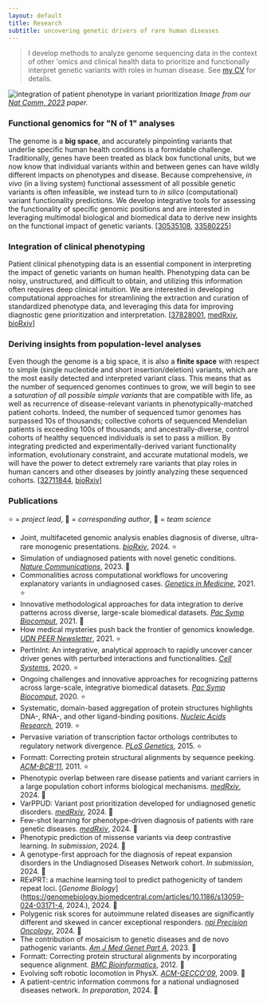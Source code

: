 ```yaml
---
layout: default
title: Research
subtitle: uncovering genetic drivers of rare human diseases
---
```


> I develop methods to analyze genome sequencing data in the context of other 'omics and clinical 
> health data to prioritize and functionally interpret genetic variants with roles in human disease. See
> [my CV](../assets/ShilpaKobren_CV.pdf) for details.

![integration of patient phenotype in variant prioritization](../assets/img/clinical_integration.png)
*Image from our [Nat Comm, 2023](https://www.nature.com/articles/s41467-023-41980-6) paper.*

### Functional genomics for "N of 1" analyses

The genome is a **big space**, and accurately pinpointing variants that underlie specific human health conditions is a formidable challenge.
Traditionally, genes have been treated as black box functional units, but we now know that individual variants within and between genes 
can have wildly different impacts on phenotypes and disease. Because comprehensive, *in vivo* (in a living system) functional assessment of all possible genetic 
variants is often infeasible, we instead turn to *in silico* (computational) variant functionality predictions. We develop integrative tools for assessing
the functionality of specific genomic positions and are interested in leveraging multimodal biological and biomedical data to derive new insights on the 
functional impact of genetic variants. \[[30535108](https://pubmed.ncbi.nlm.nih.gov/30535108/), [33580225](https://pubmed.ncbi.nlm.nih.gov/33580225/)\]

### Integration of clinical phenotyping 

Patient clinical phenotyping data is an essential component in interpreting the impact of genetic variants on human health.
Phenotyping data can be noisy, unstructured, and difficult to obtain, and utilizing this information often requires deep clinical intuition. 
We are interested in developing computational approaches for streamlining the extraction and curation of standardized phenotype data, 
and leveraging this data for improving diagnostic gene prioritization and interpretation. \[[37828001](https://pubmed.ncbi.nlm.nih.gov/37828001/), [medRxiv](https://www.medrxiv.org/content/10.1101/2022.12.07.22283238v1), [bioRxiv](https://www.biorxiv.org/content/10.1101/2024.02.13.580158v1)\]



### Deriving insights from population-level analyses

Even though the genome is a big space, it is also a **finite space** with respect to simple 
(single nucleotide and short insertion/deletion) variants, which are the most easily detected and interpreted variant class. 
This means that as the number of sequenced genomes continues to grow, we will begin to see a *saturation of all possible simple variants* that are
compatible with life, as well as recurrence of disease-relevant variants in phenotypically-matched patient cohorts. 
Indeed, the number of sequenced 
tumor genomes has surpassed 10s of thousands; collective cohorts of sequenced Mendelian patients is exceeding 100s of thousands;
and ancestrally-diverse, control cohorts of healthy sequenced individuals is set to pass a million. 
By integrating predicted and experimentally-derived variant functionality information, evolutionary constraint, and accurate mutational models,
we will have the power to detect extremely rare variants that play roles in human cancers and other diseases by jointly analyzing these sequenced cohorts. \[[32711844](https://pubmed.ncbi.nlm.nih.gov/32711844/), [bioRxiv](https://www.biorxiv.org/content/10.1101/2024.02.13.580158v1)\]

### Publications
:star: = *project lead*, :love_letter: = *corresponding author*, :busts_in_silhouette: = *team science*

* Joint, multifaceted genomic analysis enables diagnosis of diverse, ultra-rare monogenic presentations. [*bioRxiv*](https://www.biorxiv.org/content/10.1101/2024.02.13.580158v1), 2024. :star:
* Simulation of undiagnosed patients with novel genetic conditions. [*Nature Communications*](https://www.nature.com/articles/s41467-023-41980-6), 2023. :love_letter:
* Commonalities across computational workflows for uncovering explanatory variants in undiagnosed cases. [*Genetics in Medicine*](https://www.nature.com/articles/s41436-020-01084-8), 2021. :star:
* Innovative methodological approaches for data integration to derive patterns across diverse, large-scale biomedical datasets. [*Pac Symp Biocomput*](https://psb.stanford.edu/psb-online/proceedings/psb21/intro-pattern_rec.pdf), 2021. :love_letter:
* How medical mysteries push back the frontier of genomics knowledge. [*UDN PEER Newsletter*](https://mailchi.mp/659a8ae4c89a/udn-peer-newsletter-undiagnosed-diseases-network-summer-2021), 2021. :star:
* PertInInt: An integrative, analytical approach to rapidly uncover cancer driver genes with perturbed interactions and functionalities. [*Cell Systems*](https://www.cell.com/cell-systems/fulltext/S2405-4712(20)30202-7), 2020. :star:
* Ongoing challenges and innovative approaches for recognizing patterns across large-scale, integrative biomedical datasets. [*Pac Symp Biocomput*](https://psb.stanford.edu/psb-online/proceedings/psb20/Intro_Biomed%20Data.pdf), 2020. :star:
* Systematic, domain-based aggregation of protein structures highlights DNA-, RNA-, and other ligand-binding positions. [*Nucleic Acids Research*](https://academic.oup.com/nar/article/47/2/582/5232439), 2019. :star:
* Pervasive variation of transcription factor orthologs contributes to regulatory network divergence. [*PLoS Genetics*](https://journals.plos.org/plosgenetics/article?id=10.1371/journal.pgen.1005011), 2015. :star:
* Formatt: Correcting protein structural alignments by sequence peeking. [*ACM-BCB'11*](https://dl.acm.org/citation.cfm?doid=2147805.2147842), 2011. :star:
* Phenotypic overlap between rare disease patients and variant carriers in a large population cohort informs biological mechanisms. [*medRxiv*](https://www.medrxiv.org/content/10.1101/2024.04.18.24305861v1), 2024. :love_letter:
* VarPPUD: Variant post prioritization developed for undiagnosed genetic disorders. [*medRxiv*](https://www.medrxiv.org/content/10.1101/2024.04.15.24305876), 2024. :love_letter:
* Few-shot learning for phenotype-driven diagnosis of patients with rare genetic diseases. [*medRxiv*](https://www.medrxiv.org/content/10.1101/2022.12.07.22283238v2), 2024. :busts_in_silhouette:
* Phenotypic prediction of missense variants via deep contrastive learning. *In submission*, 2024. :busts_in_silhouette:
* A genotype-first approach for the diagnosis of repeat expansion disorders in the Undiagnosed Diseases Network cohort. *In submission*, 2024. :busts_in_silhouette: 
* RExPRT: a machine learning tool to predict pathogenicity of tandem repeat loci. [*Genome Biology*](https://genomebiology.biomedcentral.com/articles/10.1186/s13059-024-03171-4, 2024.), 2024. :busts_in_silhouette:
* Polygenic risk scores for autoimmune related diseases are significantly different and skewed in cancer exceptional responders. [*npj Precision Oncology*](https://www.medrxiv.org/content/10.1101/2023.02.22.23285773v2), 2024. :busts_in_silhouette:
* The contribution of mosaicism to genetic diseases and de novo pathogenic variants. [*Am J Med Genet Part A*](https://onlinelibrary.wiley.com/doi/abs/10.1002/ajmg.a.63309), 2023. :busts_in_silhouette:
* Formatt: Correcting protein structural alignments by incorporating sequence alignment. [*BMC Bioinformatics*](https://www.biomedcentral.com/1471-2105/13/259), 2012. :busts_in_silhouette:
* Evolving soft robotic locomotion in PhysX. [*ACM-GECCO'09*](https://dl.acm.org/citation.cfm?doid=1570256.1570351), 2009. :busts_in_silhouette:
* A patient-centric information commons for a national undiagnosed diseases network. *In preparation*, 2024. :busts_in_silhouette: